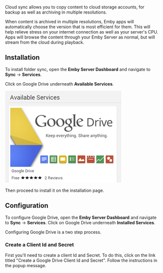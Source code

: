 Cloud sync allows you to copy content to cloud storage accounts, for backup as well as archiving in multiple resolutions.

When content is archived in multiple resolutions, Emby apps will automatically choose the version that is most efficient for them. This will help relieve stress on your internet connection as well as your server's CPU. Apps will browse the content through your Emby Server as normal, but will stream from the cloud during playback.

## Installation

To install folder sync, open the **Emby Server Dashboard** and navigate to **Sync** -> **Services**. 

Click on Google Drive underneath **Available Services**.

![](images/plugins/googledrive1.png)

Then proceed to install it on the installation page.

## Configuration

To configure Google Drive, open the **Emby Server Dashboard** and navigate to **Sync** -> **Services**.  Click on Google Drive underneath **Installed Services**. 

Configuring Google Drive is a two step process. 

### Create a Client Id and Secret

First you'll need to create a client Id and Secret. To do this, click on the link titled "Create a Google Drive Client Id and Secret". Follow the instructions in the popup message.